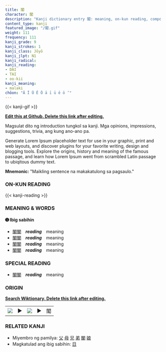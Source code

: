 ```yaml
---
title: 閣
character: 閣
description: "Kanji dictionary entry 閣: meaning, on-kun reading, compounds, origin, related kanji"
content_type: kanji
featured_image: "/閣.gif"
weight: 111
frequency: 111
kanji_grade: 9
kanji_strokes: 1
kanji_class: Jōyō
kanji_jlpt: N1
kanji_radical: 
kanji_reading: 
- DAI
- TAI
- oo-kii
kanji_meaning:
- malaki
chōon: "Ā Ī Ū Ē Ō ā ī ū ē ō ’"
---
```

[//]: # (Don't edit the line below. Kanji animated GIF code is automatically generated.)
{{< kanji-gif >}}

[//]: # (Edit below this line.)

**[Edit this at Github. Delete this link after editing.](https://github.com/tim0g/tim/tree/main/content/kanji/閣/index.md)**

Magsulat dito ng introduction tungkol sa kanji. Mga opinions, impressions, suggestions, trivia, ang kung ano-ano pa.

Generate Lorem Ipsum placeholder text for use in your graphic, print and web layouts, and discover plugins for your favorite writing, design and blogging tools. Explore the origins, history and meaning of the famous passage, and learn how Lorem Ipsum went from scrambled Latin passage to ubiqitous dummy text.
 
**Mnemonic:** "Maikling sentence na makakatulong sa pagsaulo."

### ON-KUN READING

[//]: # (Don't edit the line below. ON-KUN READING code is automatically generated.)
{{< kanji-reading >}}

### MEANING & WORDS

#### ➊ **Ibig sabihin**
  - [閣](../閣)[閣](../閣)　***reading***　meaning
  - [閣](../閣)[閣](../閣)　***reading***　meaning
  - [閣](../閣)[閣](../閣)　***reading***　meaning
  - [閣](../閣)[閣](../閣)　***reading***　meaning

### SPECIAL READING
  - [閣](../閣)[閣](../閣)　***reading***　meaning

### ORIGIN

**[Search Wiktionary. Delete this link after editing.](https://wiktionary.org/wiki/閣)**
<table class="kanji-table"><tr><td>
<img src="60px-閣-bronze.svg.png">
</td><td>▶</td><td>
<img src="60px-閣-oracle.svg.png">
</td><td>▶</td>
<td class="kanji-origin">閣</td>
</tr></table>

### RELATED KANJI
- Miyembro ng pamilya: [父](../父) [母](../母) [兄](../兄) [弟](../弟) [閣](../閣) [娘](../娘)
- Magkatulad ang ibig sabihin: [日](../日)
